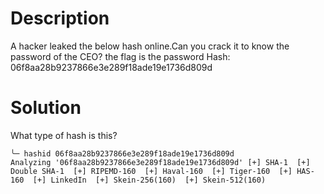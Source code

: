 # Description

A hacker leaked the below hash online.Can you crack it to know the password of the CEO? the flag is the password Hash: 06f8aa28b9237866e3e289f18ade19e1736d809d

# Solution


What type of hash is this?

`
╰─ hashid 06f8aa28b9237866e3e289f18ade19e1736d809d                                                                                                                                                                        
Analyzing '06f8aa28b9237866e3e289f18ade19e1736d809d'
[+] SHA-1 
[+] Double SHA-1 
[+] RIPEMD-160 
[+] Haval-160 
[+] Tiger-160 
[+] HAS-160 
[+] LinkedIn 
[+] Skein-256(160) 
[+] Skein-512(160) 
`


